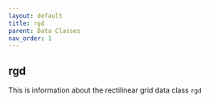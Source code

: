 ```yaml
---
layout: default
title: rgd
parent: Data Classes
nav_order: 1
---
```


## rgd

This is information about the rectilinear grid data class `rgd`
